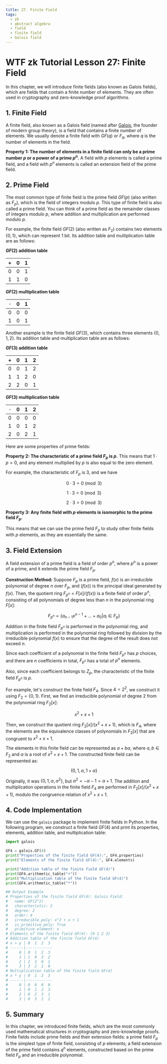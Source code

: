 ```yaml
---
title: 27. Finite Field
tags:
  - zk
  - abstract algebra
  - field
  - finite field
  - Galois field
---
```


# WTF zk Tutorial Lesson 27: Finite Field

In this chapter, we will introduce finite fields (also known as Galois fields), which are fields that contain a finite number of elements. They are often used in cryptography and zero-knowledge proof algorithms.

## 1. Finite Field

A finite field, also known as a Galois field (named after [Galois](https://en.wikipedia.org/wiki/%C3%89variste_Galois), the founder of modern group theory), is a field that contains a finite number of elements. We usually denote a finite field with $GF(q)$ or $F_q$, where $q$ is the number of elements in the field.

**Property 1: The number of elements in a finite field can only be a prime number $p$ or a power of a prime $p^n$.** A field with $p$ elements is called a prime field, and a field with $p^n$ elements is called an extension field of the prime field.

## 2. Prime Field

The most common type of finite field is the prime field $GF(p)$ (also written as $F_p$), which is the field of integers modulo $p$. This type of finite field is also called a prime field. You can think of a prime field as the remainder classes of integers modulo $p$, where addition and multiplication are performed modulo $p$.

For example, the finite field $GF(2)$ (also written as $F_2$) contains two elements $\{0, 1\}$, which can represent 1 bit. Its addition table and multiplication table are as follows:

**$GF(2)$ addition table**

| + | 0 | 1 | 
|---|---|---|
| 0 | 0 | 1 |
| 1 | 1 | 0 |

**$GF(2)$ multiplication table**

| · | 0 | 1 |
|---|---|---|
| 0 | 0 | 0 |
| 1 | 0 | 1 |

Another example is the finite field $GF(3)$, which contains three elements $\{0,1,2\}$. Its addition table and multiplication table are as follows:

**$GF(3)$ addition table**

| + | 0 | 1 | 2 |
|---|---|---|---|
| 0 | 0 | 1 | 2 |
| 1 | 1 | 2 | 0 |
| 2 | 2 | 0 | 1 |

**$GF(3)$ multiplication table**

| · | 0 | 1 | 2 |
|---|---|---|---|
| 0 | 0 | 0 | 0 |
| 1 | 0 | 1 | 2 |
| 2 | 0 | 2 | 1 |

Here are some properties of prime fields:

**Property 2: The characteristic of a prime field $F_p$ is $p$.** This means that $1 \cdot p = 0$, and any element multiplied by $p$ is also equal to the zero element.

For example, the characteristic of $F_p$ is $3$, and we have

$$
0 \cdot 3 = 0 \pmod{3}
$$

$$
1 \cdot 3 = 0 \pmod{3}
$$

$$
2 \cdot 3 = 0 \pmod{3}
$$

**Property 3: Any finite field with $p$ elements is isomorphic to the prime field $F_p$.**

This means that we can use the prime field $F_p$ to study other finite fields with $p$ elements, as they are essentially the same.

## 3. Field Extension

A field extension of a prime field is a field of order $p^n$, where $p^n$ is a power of a prime, and it extends the prime field $F_p$.

**Construction Method:** Suppose $F_p$ is a prime field, $f(x)$ is an irreducible polynomial of degree $n$ over $F_p$, and $(f(x))$ is the principal ideal generated by $f(x)$. Then, the quotient ring $F_{p^n} = F[x]/(f(x))$ is a finite field of order $p^n$, consisting of all polynomials of degree less than $n$ in the polynomial ring $F[x]$:

$$
F_{p^n} = \{a_{n-1}x^{n-1} + ... + a_0 | a_i \in F_p\}
$$

Addition in the finite field $F_{p^n}$ is performed in the polynomial ring, and multiplication is performed in the polynomial ring followed by division by the irreducible polynomial $f(x)$ to ensure that the degree of the result does not exceed $n$.

Since each coefficient of a polynomial in the finite field $F_{p^n}$ has $p$ choices, and there are $n$ coefficients in total, $F_{p^n}$ has a total of $p^n$ elements.

Also, since each coefficient belongs to $Z_p$, the characteristic of the finite field $F_{p^n}$ is $p$.

For example, let's construct the finite field $F_4$. Since $4 = 2^2$, we construct it using $F_2 = \{0,1\}$. First, we find an irreducible polynomial of degree 2 from the polynomial ring $F_2[x]$:

$$
x^2 + x + 1
$$

Then, we construct the quotient ring $F_2[x]/(x^2 + x + 1)$, which is $F_4$, where the elements are the equivalence classes of polynomials in $F_2[x]$ that are congruent to $x^2 + x + 1$.

The elements in this finite field can be represented as $a + b \alpha$, where $a, b \in F_2$ and $\alpha$ is a root of $x^2 + x + 1$. The constructed finite field can be represented as:

$$
\{0, 1, \alpha, 1 + \alpha\}
$$

Originally, it was $\{0, 1, \alpha, \alpha^2\}$, but $\alpha^2 = -\alpha -1 = \alpha + 1$. The addition and multiplication operations in the finite field $F_4$ are performed in $F_2[x]/(x^2 + x + 1)$, modulo the congruence relation of $x^2 + x + 1$.

## 4. Code Implementation

We can use the `galois` package to implement finite fields in Python. In the following program, we construct a finite field $GF(4)$ and print its properties, elements, addition table, and multiplication table:

```python
import galois

GF4 = galois.GF(4)
print("Properties of the finite field GF(4):", GF4.properties)
print("Elements of the finite field GF(4):", GF4.elements)

print("Addition table of the finite field GF(4)")
print(GF4.arithmetic_table("+"))
print("Multiplication table of the finite field GF(4)")
print(GF4.arithmetic_table("*"))

## Output Example
# Properties of the finite field GF(4): Galois Field:
#   name: GF(2^2)
#   characteristic: 2
#   degree: 2
#   order: 4
#   irreducible_poly: x^2 + x + 1
#   is_primitive_poly: True
#   primitive_element: x
# Elements of the finite field GF(4): [0 1 2 3]
# Addition table of the finite field GF(4)
# x + y | 0  1  2  3 
# ------|------------
#     0 | 0  1  2  3 
#     1 | 1  0  3  2 
#     2 | 2  3  0  1 
#     3 | 3  2  1  0 
# Multiplication table of the finite field GF(4)
# x * y | 0  1  2  3 
# ------|------------
#     0 | 0  0  0  0 
#     1 | 0  1  2  3 
#     2 | 0  2  3  1 
#     3 | 0  3  1  2 
```

## 5. Summary

In this chapter, we introduced finite fields, which are the most commonly used mathematical structures in cryptography and zero-knowledge proofs. Finite fields include prime fields and their extension fields: a prime field $F_p$ is the simplest type of finite field, consisting of $p$ elements; a field extension of the prime field contains $q^n$ elements, constructed based on the prime field $F_p$ and an irreducible polynomial.